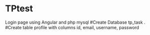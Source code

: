 # TPtest
 Login page using Angular and php mysql
 #Create Database tp_task . 
 #Create table profile with columns id, email, username, password
